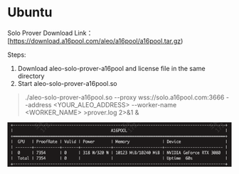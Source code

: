 # Ubuntu

Solo Prover Download Link： [https://download.a16pool.com/aleo/a16pool/a16pool.tar.gz)

Steps:
1. Download aleo-solo-prover-a16pool and license file in the same directory
2. Start aleo-solo-prover-a16pool.so
> ./aleo-solo-prover-a16pool.so --proxy wss://solo.a16pool.com:3666 --address <YOUR_ALEO_ADDRESS> --worker-name <WORKER_NAME> >prover.log 2>&1 &

![a16pool](/img/ubuntu/a16pool.png "a16pool")